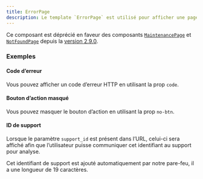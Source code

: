```yaml
---
title: ErrorPage
description: Le template `ErrorPage` est utilisé pour afficher une page d’erreur.
---
```


<doc-alert type="warning">

Ce composant est déprécié en faveur des composants [`MaintenancePage`](/templates/maintenance-page)
 et [`NotFoundPage`](/templates/notfound-page) depuis la [version 2.9.0](https://github.com/assurance-maladie-digital/design-system/releases/tag/2.9.0).

</doc-alert>

<doc-tabs>

<doc-tab-item label="Utilisation">

<doc-usage name="error-page"></doc-usage>

### Exemples

#### Code d’erreur

Vous pouvez afficher un code d’erreur HTTP en utilisant la prop `code`.

<doc-example file="error-page/code"></doc-example>

#### Bouton d’action masqué

Vous pouvez masquer le bouton d’action en utilisant la prop `no-btn`.

<doc-example file="error-page/no-btn"></doc-example>

#### ID de support

Lorsque le paramètre `support_id` est présent dans l’URL, celui-ci sera affiché afin que l’utilisateur puisse communiquer cet identifiant au support pour analyse.

<doc-alert type="info">
Cet identifiant de support est ajouté automatiquement par notre pare-feu, il a une longueur de 19 caractères.
</doc-alert>

<doc-example file="error-page/support-id"></doc-example>

</doc-tab-item>

<doc-tab-item label="API">
<doc-api name="error-page"></doc-api>
</doc-tab-item>

</doc-tabs>
